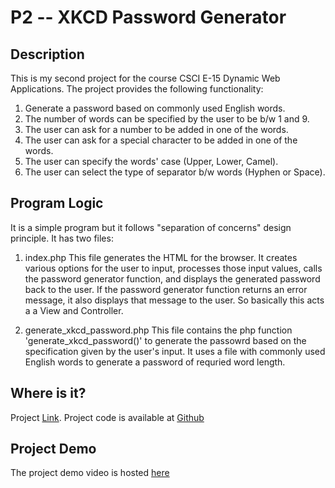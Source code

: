 # P2 -- XKCD Password Generator

## Description

This is my second project for the course CSCI E-15 Dynamic Web Applications. The project provides the following functionality:

1. Generate a password based on commonly used English words.
2. The number of words can be specified by the user to be b/w 1 and 9.
3. The user can ask for a number to be added in one of the words.
4. The user can ask for a special character to be added in one of the words.
5. The user can specify the words' case (Upper, Lower, Camel).
6. The user can select the type of separator b/w words (Hyphen or Space).


## Program Logic

It is a simple program but it follows "separation of concerns" design principle. It has two files:

1. index.php
                This file generates the HTML for the browser. It creates various options for the user to input, processes those input values, calls the password generator function, and displays the generated password back to the user. If the password generator function returns an error message, it also displays that message to the user. So basically this acts a a View and Controller.

2. generate_xkcd_password.php
                This file contains the php function 'generate_xkcd_password()' to generate the passowrd based on the specification given by the user's input. It uses a file with commonly used English words to generate a password of requried word length.


## Where is it?

Project [Link](http://p2.kaleemabdullah.com).
Project code is available at [Github](https://github.com/mkabdullah/p2)

## Project Demo

The project demo video is hosted [here](https://www.youtube.com/watch?v=IBIFS2pegzk)
